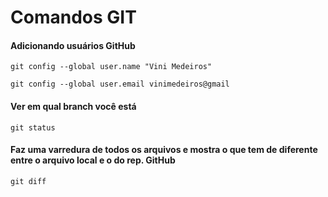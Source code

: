 # **Comandos GIT**

#### Adicionando usuários GitHub

`git config --global user.name "Vini Medeiros"`

`git config --global user.email vinimedeiros@gmail`

#### Ver em qual branch você está

`git status`

#### Faz uma varredura de todos os arquivos e mostra o que tem de diferente entre o arquivo local e o do rep. GitHub

`git diff`

